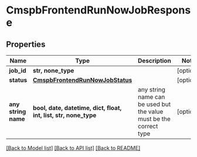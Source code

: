 # CmspbFrontendRunNowJobResponse


## Properties
Name | Type | Description | Notes
------------ | ------------- | ------------- | -------------
**job_id** | **str, none_type** |  | [optional] 
**status** | [**CmspbFrontendRunNowJobStatus**](CmspbFrontendRunNowJobStatus.md) |  | [optional] 
**any string name** | **bool, date, datetime, dict, float, int, list, str, none_type** | any string name can be used but the value must be the correct type | [optional]

[[Back to Model list]](../README.md#documentation-for-models) [[Back to API list]](../README.md#documentation-for-api-endpoints) [[Back to README]](../README.md)


